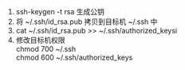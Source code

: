 1. ssh-keygen -t rsa  生成公钥		
2. 将 ~/.ssh/id_rsa.pub 拷贝到目标机 ~/.ssh 中
3. cat ~/.ssh/id_rsa.pub >> ~/.ssh/authorized_keysi	
4. 修改目标机权限	
	chmod 700 ~/.ssh	
	chmod 600 ~/.ssh/authorized_keys
